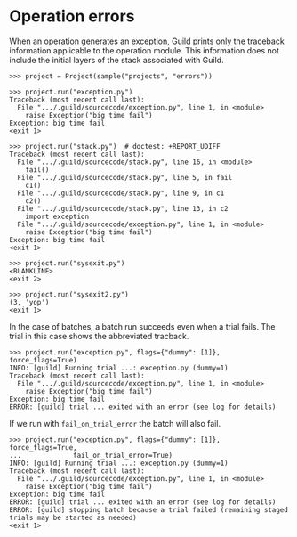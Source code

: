 # Operation errors

When an operation generates an exception, Guild prints only the
traceback information applicable to the operation module. This
information does not include the initial layers of the stack
associated with Guild.

    >>> project = Project(sample("projects", "errors"))

    >>> project.run("exception.py")
    Traceback (most recent call last):
      File ".../.guild/sourcecode/exception.py", line 1, in <module>
        raise Exception("big time fail")
    Exception: big time fail
    <exit 1>

    >>> project.run("stack.py")  # doctest: +REPORT_UDIFF
    Traceback (most recent call last):
      File ".../.guild/sourcecode/stack.py", line 16, in <module>
        fail()
      File ".../.guild/sourcecode/stack.py", line 5, in fail
        c1()
      File ".../.guild/sourcecode/stack.py", line 9, in c1
        c2()
      File ".../.guild/sourcecode/stack.py", line 13, in c2
        import exception
      File ".../.guild/sourcecode/exception.py", line 1, in <module>
        raise Exception("big time fail")
    Exception: big time fail
    <exit 1>

    >>> project.run("sysexit.py")
    <BLANKLINE>
    <exit 2>

    >>> project.run("sysexit2.py")
    (3, 'yop')
    <exit 1>

In the case of batches, a batch run succeeds even when a trial
fails. The trial in this case shows the abbreviated tracback.

    >>> project.run("exception.py", flags={"dummy": [1]}, force_flags=True)
    INFO: [guild] Running trial ...: exception.py (dummy=1)
    Traceback (most recent call last):
      File ".../.guild/sourcecode/exception.py", line 1, in <module>
        raise Exception("big time fail")
    Exception: big time fail
    ERROR: [guild] trial ... exited with an error (see log for details)

If we run with `fail_on_trial_error` the batch will also fail.

    >>> project.run("exception.py", flags={"dummy": [1]}, force_flags=True,
    ...             fail_on_trial_error=True)
    INFO: [guild] Running trial ...: exception.py (dummy=1)
    Traceback (most recent call last):
      File ".../.guild/sourcecode/exception.py", line 1, in <module>
        raise Exception("big time fail")
    Exception: big time fail
    ERROR: [guild] trial ... exited with an error (see log for details)
    ERROR: [guild] stopping batch because a trial failed (remaining staged
    trials may be started as needed)
    <exit 1>
